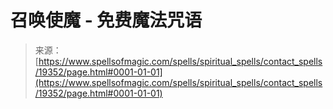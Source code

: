 <!--yml

category: 未分类

date: 2024-06-12 19:01:15

-->

# 召唤使魔 - 免费魔法咒语

> 来源：[https://www.spellsofmagic.com/spells/spiritual_spells/contact_spells/19352/page.html#0001-01-01](https://www.spellsofmagic.com/spells/spiritual_spells/contact_spells/19352/page.html#0001-01-01)
